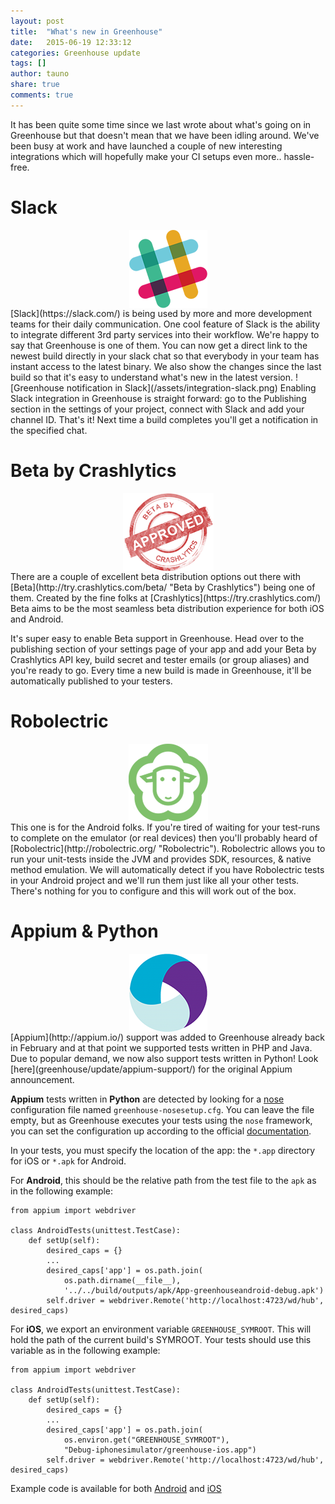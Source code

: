 ```yaml
---
layout: post
title:  "What's new in Greenhouse"
date:   2015-06-19 12:33:12
categories: Greenhouse update
tags: []
author: tauno
share: true
comments: true
---
```


It has been quite some time since we last wrote about what's going on in Greenhouse but that doesn't mean that we have been idling around. We've been busy at work and have launched a couple of new interesting integrations which will hopefully make your CI setups even more.. hassle-free.
<!--more-->

Slack
=====
<img src="/assets/logo-slack.png" alt="Slack logo" style="display:block; margin:auto; height: 125px;" />  
[Slack](https://slack.com/) is being used by more and more development teams for their daily communication. One cool feature of Slack is the ability to integrate different 3rd party services into their workflow. We're happy to say that Greenhouse is one of them. You can now get a direct link to the newest build directly in your slack chat so that everybody in your team has instant access to the latest binary. We also show the changes since the last build so that it's easy to understand what's new in the latest version.
![Greenhouse notification in Slack](/assets/integration-slack.png)
Enabling Slack integration in Greenhouse is straight forward: go to the Publishing section in the settings of your project, connect with Slack and add your channel ID. That's it! Next time a build completes you'll get a notification in the specified chat.


Beta by Crashlytics
===================
<img src="/assets/logo-beta.png" alt="Beta logo" style="display:block; margin:auto; height: 125px;" />  
There are a couple of excellent beta distribution options out there with [Beta](http://try.crashlytics.com/beta/ "Beta by Crashlytics") being one of them. Created by the fine folks at [Crashlytics](https://try.crashlytics.com/) Beta aims to be the most seamless beta distribution experience for both iOS and Android.

It's super easy to enable Beta support in Greenhouse. Head over to the publishing section of your settings page of your app and add your Beta by Crashlytics API key, build secret and tester emails (or group aliases) and you're ready to go. Every time a new build is made in Greenhouse, it'll be automatically published to your testers.


Robolectric
===========
<img src="/assets/logo-robolectric.png" alt="Robolectric logo" style="display:block; margin:auto; height: 125px;" />  
This one is for the Android folks. If you're tired of waiting for your test-runs to complete on the emulator (or real devices) then you'll probably heard of [Robolectric](http://robolectric.org/ "Robolectric"). Robolectric allows you to run your unit-tests inside the JVM and provides SDK, resources, & native method emulation. We will automatically detect if you have Robolectric tests in your Android project and we'll run them just like all your other tests. There's nothing for you to configure and this will work out of the box.


Appium & Python
===============
<img src="/assets/logo-appium.png" alt="Appium logo" style="display:block; margin:auto; height: 125px;" />  
[Appium](http://appium.io/) support was added to Greenhouse already back in February and at that point we supported tests written in PHP and Java. Due to popular demand, we now also support tests written in Python! Look [here](greenhouse/update/appium-support/) for the original Appium announcement.

**Appium** tests written in **Python** are detected by looking for a [nose](http://nose.readthedocs.org/en/latest/index.html) configuration file named `greenhouse-nosesetup.cfg`. You can leave the file empty, but as Greenhouse executes your tests using the `nose` framework, you can set the configuration up according to the official [documentation](http://nose.readthedocs.org/en/latest/usage.html#configuration).

In your tests, you must specify the location of the app: the `*.app` directory for iOS or `*.apk` for Android.

For **Android**, this should be the relative path from the test file to the `apk` as in the following example:

    from appium import webdriver

    class AndroidTests(unittest.TestCase):
        def setUp(self):
            desired_caps = {}
            ...
            desired_caps['app'] = os.path.join(
                os.path.dirname(__file__),
                '../../build/outputs/apk/App-greenhouseandroid-debug.apk')
            self.driver = webdriver.Remote('http://localhost:4723/wd/hub', desired_caps)

For **iOS**, we export an environment variable `GREENHOUSE_SYMROOT`. This will hold the path of the current build's SYMROOT. Your tests should use this variable as in the following example:

    from appium import webdriver

    class AndroidTests(unittest.TestCase):
        def setUp(self):
            desired_caps = {}
            ...
            desired_caps['app'] = os.path.join(
                os.environ.get("GREENHOUSE_SYMROOT"),
                "Debug-iphonesimulator/greenhouse-ios.app")
            self.driver = webdriver.Remote('http://localhost:4723/wd/hub', desired_caps)

Example code is available for both [Android](https://github.com/GreenhouseCI/greenhouse-android/tree/appium/greenhouse-test/appium/python) and [iOS](https://github.com/GreenhouseCI/greenhouse-ios/tree/appium/greenhouse-ios/appium/python)
